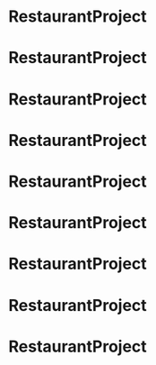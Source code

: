 # RestaurantProject
# RestaurantProject
# RestaurantProject
# RestaurantProject
# RestaurantProject
# RestaurantProject
# RestaurantProject
# RestaurantProject
# RestaurantProject
